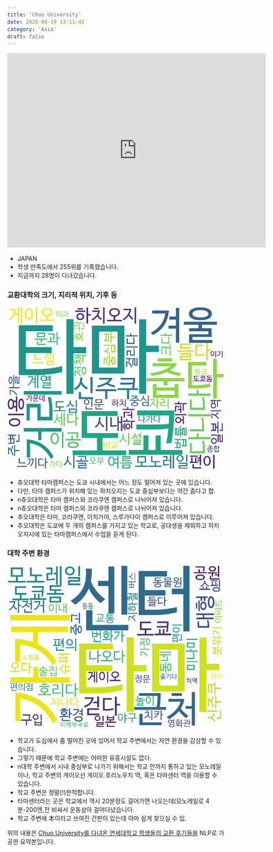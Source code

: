 ```yaml
---
title: 'Chuo University'
date: 2020-08-19 13:11:42
category: 'Asia'
draft: false
---
```


<iframe
width="600"
height="450"
frameborder="0" style="border:0"
src="https://www.google.com/maps/embed/v1/place?key=AIzaSyC9e1AME-pVmWC4hBpFdu5S4dKzyepa3HQ&q=Chuo+University&center=35.6402,139.404&zoom=14" allowfullscreen>
</iframe>


* JAPAN
* 학생 만족도에서 255위를 기록했습니다.
* 지금까지 28명이 다녀갔습니다. 

### 교환대학의 크기, 지리적 위치, 기후 등

![gen_info-WordCloud](../univ_wordclouds_okt/gen_info/JP000004_gen_info_okt.png)

* 츄오대학 타마캠퍼스는 도쿄 시내에서는 어느 정도 떨어져 있는 곳에 있습니다.
* 다만, 타마 캠퍼스가 위치해 있는 하치오지는 도쿄 중심부보다는 약간 춥다고 합.
* n츄오대학은 타마 캠퍼스와 코라쿠엔 캠퍼스로 나뉘어져 있습니다.
* n츄오대학은 타마 캠퍼스와 코라쿠엔 캠퍼스로 나뉘어져 있습니다.
* 추오대학은 타마, 코라쿠엔, 이치가야, 스루가다이 캠퍼스로 이루어져 있습니다.
* 추오대학은 도쿄에 두 개의 캠퍼스를 가지고 있는 학교로, 공대생을 제외하고 하치오지시에 있는 타마캠퍼스에서 수업을 듣게 된다.


### 대학 주변 환경

![env_info-WordCloud](../univ_wordclouds_okt/env_info/JP000004_env_info_okt.png)

* 학교가 도심에서 좀 떨어진 곳에 있어서 학교 주변에서는 자연 환경을 감상할 수 있습니다.
* 그렇기 때문에 학교 주변에는 어떠한 유흥시설도 없다.
* n대학 주변에서 시내 중심부로 나가기 위해서는 학교 안까지 통하고 있는 모노레일이나, 학교 주변의 게이오선 게이오 호리노우치 역, 혹은 타마센터 역을 이용할 수 있습니다.
* 학교 주변은 정말(!)한적합니다.
* 타마센터라는 곳은 학교에서 역시 20분정도 걸어가면 나오는데(모노레일로 4분-200엔,전 비싸서 운동삼아 걸어다녔습니다.
* 학교 주변에 本이라고 쓰여진 간판이 있는데 아마 쉽게 찾으실 수 있.


위의 내용은 [Chuo University를 다녀온 연세대학교 학생들의 교환 후기들을](http://oia.yonsei.ac.kr/partner/expReport.asp?ucode=JP000004&bgbn=A) NLP로 가공한 요약본입니다. 
